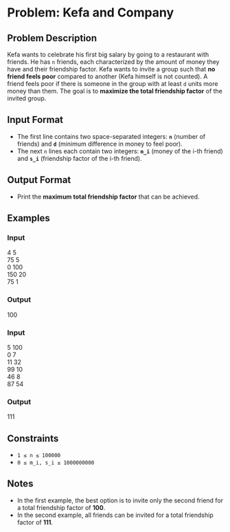 
# Problem: Kefa and Company

## Problem Description
Kefa wants to celebrate his first big salary by going to a restaurant with friends. He has `n` friends, each characterized by the amount of money they have and their friendship factor. Kefa wants to invite a group such that **no friend feels poor** compared to another (Kefa himself is not counted). A friend feels poor if there is someone in the group with at least `d` units more money than them. The goal is to **maximize the total friendship factor** of the invited group.

## Input Format
- The first line contains two space-separated integers: **`n`** (number of friends) and **`d`** (minimum difference in money to feel poor).
- The next `n` lines each contain two integers: **`m_i`** (money of the i-th friend) and **`s_i`** (friendship factor of the i-th friend).

## Output Format
- Print the **maximum total friendship factor** that can be achieved.

## Examples

### Input
4 5<br/>
75 5<br/>
0 100<br/>
150 20<br/>
75 1<br/>

### Output
100<br/>

### Input
5 100<br/>
0 7<br/>
11 32<br/>
99 10<br/>
46 8<br/>
87 54<br/>

### Output
111<br/>

## Constraints
- `1 ≤ n ≤ 100000`
- `0 ≤ m_i, s_i ≤ 1000000000`

## Notes
- In the first example, the best option is to invite only the second friend for a total friendship factor of **100**.
- In the second example, all friends can be invited for a total friendship factor of **111**.

